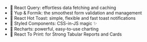 - 🔹 React Query: effortless data fetching and caching
- 🔹 Yup & Formik: the smoothest form validation and management
- 🔹 React Hot Toast: simple, flexible and fast toast notifications
- 🔹 Styled Components: CSS-in-JS magic ✨
- 🔹 Recharts: powerful, easy-to-use charting
- 🔹 React To Print: for Strong Tabular Reports and Cards
